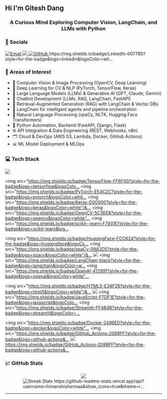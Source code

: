 ## Hi I'm Gitesh Dang
 
<h3 align="center">A Curious Mind Exploring Computer Vision, LangChain, and LLMs with Python</h3>
 
### 🔗 Socials
 
<p align="left">
<a href="mailto:himanshisharma76576@gmail.com" target="_blank">
<img src="https://img.shields.io/badge/Email-D14836?style=for-the-badge&logo=gmail&logoColor=white" alt="Email"/>
</a>
<a href="https://www.linkedin.com/in/himanshisharmaa" target="_blank">
<img src="https://img.shields.io/badge/LinkedIn-0077B5?style=for-the-badge&logo=linkedin&logoColor=wh… alt="LinkedIn"/>
</a>
<a href="https://github.com/himanshisharmaa" target="_blank">
<img src="https://img.shields.io/badge/GitHub-181717?style=for-the-badge&logo=github&logoColor=white" alt="GitHub"/>
</a>
https://img.shields.io/badge/LinkedIn-0077B5?style=for-the-badge&logo=linkedin&logoColor=wh…
 
### 🧠 Areas of Interest
 
- 🤖 Computer Vision & Image Processing (OpenCV, Deep Learning)
- 🧠 Deep Learning for CV & NLP (PyTorch, TensorFlow, Keras)
- 🧩 Large Language Models (LLMs) & Generative AI (GPT, Claude, Gemini)
- 💬 Chatbot Development (LLMs, RAG, LangChain, FastAPI)
- 🔗 Retrieval-Augmented Generation (RAG) with LangChain & Vector DBs
- 🦜 LangChain for intelligent agents and pipeline orchestration
- 🧬 Natural Language Processing (spaCy, NLTK, Hugging Face Transformers)
- 🐍 Python Automation, Backend (FastAPI, Django, Flask)
- 🌐 API Integration & Data Engineering (REST, Webhooks, n8n)
- 🗂️ Cloud & DevOps (AWS S3, Lambda, Docker, GitHub Actions)
- 📊 ML Model Deployment & MLOps
 
### 💻 Tech Stack
 
<p align="left">
<!-- Programming -->
<img src="https://img.shields.io/badge/Python-3776AB?style=for-the-badge&logo=python&logoColor=white"…
<img src="https://img.shields.io/badge/Django-092E20?style=for-the-badge&logo=django&logoColor=white"…
<img src="https://img.shields.io/badge/FastAPI-009688?style=for-the-badge&logo=fastapi&logoColor=whit…
<img src="https://img.shields.io/badge/Flask-000000?style=for-the-badge&logo=flask&logoColor=white"/&…
 
  <!-- AI/ML -->
<img src="https://img.shields.io/badge/TensorFlow-FF6F00?style=for-the-badge&logo=tensorflow&logoColo…
<img src="https://img.shields.io/badge/PyTorch-EE4C2C?style=for-the-badge&logo=pytorch&logoColor=whit…
<img src="https://img.shields.io/badge/Keras-D00000?style=for-the-badge&logo=keras&logoColor=white"/&…
<img src="https://img.shields.io/badge/OpenCV-5C3EE8?style=for-the-badge&logo=opencv&logoColor=white"…
<img src="https://img.shields.io/badge/scikit--learn-F7931E?style=for-the-badge&logo=scikit-learn&log…
 
  <!-- NLP & LLM -->
<img src="https://img.shields.io/badge/HuggingFace-FCC624?style=for-the-badge&logo=huggingface&logoCo…
<img src="https://img.shields.io/badge/spaCy-09A3D5?style=for-the-badge&logo=spacy&logoColor=white"/&…
<img src="https://img.shields.io/badge/NLTK-99CC66?style=for-the-badge&logo=nltk&logoColor=black"/>
<img src="https://img.shields.io/badge/LangChain-black?style=for-the-badge&logo=langchain&logoColor=w…
<img src="https://img.shields.io/badge/OpenAI-412991?style=for-the-badge&logo=openai&logoColor=white"…
 
  <!-- Frontend -->
<img src="https://img.shields.io/badge/HTML5-E34F26?style=for-the-badge&logo=html5&logoColor=white"/&…
<img src="https://img.shields.io/badge/CSS3-1572B6?style=for-the-badge&logo=css3&logoColor=white"/>
<img src="https://img.shields.io/badge/JavaScript-F7DF1E?style=for-the-badge&logo=javascript&logoColo…
<img src="https://img.shields.io/badge/Streamlit-FF4B4B?style=for-the-badge&logo=streamlit&logoColor=…
 
  <!-- DevOps & Cloud -->
<img src="https://img.shields.io/badge/Docker-2496ED?style=for-the-badge&logo=docker&logoColor=white"…
<img src="https://img.shields.io/badge/GitHub_Actions-2088FF?style=for-the-badge&logo=github-actions&…
<img src="https://img.shields.io/badge/n8n-orange?style=for-the-badge&logo=n8n&logoColor=white"/>
https://img.shields.io/badge/GitHub_Actions-2088FF?style=for-the-badge&logo=github-actions&…
 
### 📈 GitHub Stats
 
<p align="center">
<img src="https://github-readme-stats.vercel.app/api?username=himanshisharmaa&show_icons=true&theme=r… alt="GitHub Stats"/>
<br>
<img src="https://github-readme-streak-stats.herokuapp.com?user=himanshisharmaa&theme=radical" alt="Streak Stats" />
https://github-readme-stats.vercel.app/api?username=himanshisharmaa&show_icons=true&theme=r…
 
---
